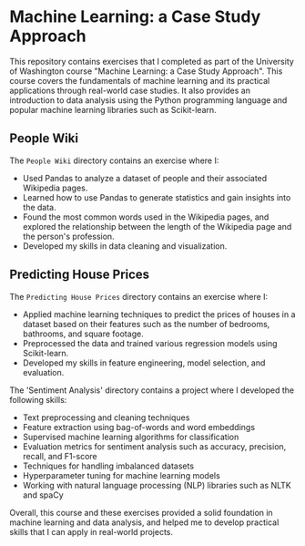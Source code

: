 # Machine Learning: a Case Study Approach

This repository contains exercises that I completed as part of the University 
of Washington course "Machine Learning: a Case Study Approach". This course 
covers the fundamentals of machine learning and its practical applications 
through real-world case studies. It also provides an introduction to data 
analysis using the Python programming language and popular machine learning 
libraries such as Scikit-learn.

## People Wiki

The `People Wiki` directory contains an exercise where I:

- Used Pandas to analyze a dataset of people and their associated Wikipedia 
pages.
- Learned how to use Pandas to generate statistics and gain insights into the 
data.
- Found the most common words used in the Wikipedia pages, and explored the 
relationship between the length of the Wikipedia page and the person's 
profession.
- Developed my skills in data cleaning and visualization.

## Predicting House Prices

The `Predicting House Prices` directory contains an exercise where I:

- Applied machine learning techniques to predict the prices of houses in a 
dataset based on their features such as the number of bedrooms, bathrooms, and 
square footage.
- Preprocessed the data and trained various regression models using 
Scikit-learn.
- Developed my skills in feature engineering, model selection, and evaluation.

The 'Sentiment Analysis' directory contains a project where I developed the 
following skills:

- Text preprocessing and cleaning techniques
- Feature extraction using bag-of-words and word embeddings
- Supervised machine learning algorithms for classification
- Evaluation metrics for sentiment analysis such as accuracy, precision, 
recall, and F1-score
- Techniques for handling imbalanced datasets
- Hyperparameter tuning for machine learning models
- Working with natural language processing (NLP) libraries such as NLTK and 
spaCy

Overall, this course and these exercises provided a solid foundation in 
machine learning and data analysis, and helped me to develop practical skills 
that I can apply in real-world projects.

